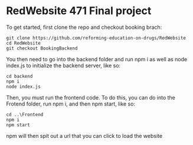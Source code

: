 # RedWebsite 471 Final project
To get started, first clone the repo and checkout booking brach: <br />
```
git clone https://github.com/reforming-education-on-drugs/RedWebsite
cd RedWebsite
git checkout BookingBackend
```
You then need to go into the backend folder and run npm i as well as node index.js to initialize the backend server, like so: <br />
```
cd backend
npm i
node index.js
```
Then, you must run the frontend code. To do this, you can do into the Frotend folder, run npm i, and then npm start, like so: <br />
```
cd ..\Frontend
npm i
npm start
```
npm will then spit out a url that you can click to load the website
